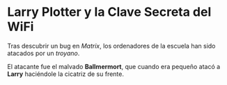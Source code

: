 # Larry Plotter y la Clave Secreta del WiFi

Tras descubrir un bug en *Matrix*, los ordenadores de la escuela han sido atacados por un *troyano*.

El atacante fue el malvado **Ballmermort**, que cuando era pequeño atacó a **Larry** haciéndole la cicatriz de su frente.

